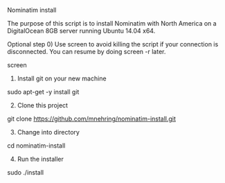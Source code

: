 Nominatim install

The purpose of this script is to install Nominatim with North America on a DigitalOcean 8GB server running Ubuntu 14.04 x64.

Optional step 0) Use screen to avoid killing the script if your connection is disconnected. You can resume by doing screen -r later.

screen

1) Install git on your new machine

sudo apt-get -y install git

2) Clone this project

git clone https://github.com/mnehring/nominatim-install.git

3) Change into directory

cd nominatim-install

4) Run the installer

sudo ./install

